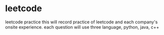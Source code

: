 # leetcode
leetcode practice
this will record practice of leetcode and each company's onsite experience.
each question will use three language, python, java, c++



